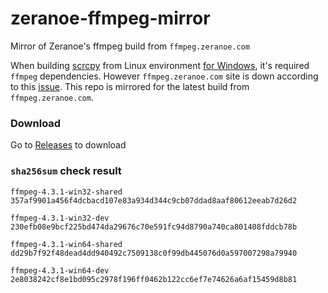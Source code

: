# zeranoe-ffmpeg-mirror
Mirror of Zeranoe's ffmpeg build from `ffmpeg.zeranoe.com`

When building [scrcpy](https://github.com/Genymobile/scrcpy) from Linux environment [for Windows](https://github.com/Genymobile/scrcpy/blob/master/BUILD.md), it's required `ffmpeg` dependencies. However `ffmpeg.zeranoe.com` site is down according to this [issue](https://github.com/Genymobile/scrcpy/issues/1753). 
This repo is mirrored for the latest build from `ffmpeg.zeranoe.com`.

### Download
Go to [Releases](https://github.com/quyleanh/zeranoe-ffmpeg-mirror/releases) to download

### `sha256sum` check result
```
ffmpeg-4.3.1-win32-shared
357af9901a456f4dcbacd107e83a934d344c9cb07ddad8aaf80612eeab7d26d2

ffmpeg-4.3.1-win32-dev
230efb08e9bcf225bd474da29676c70e591fc94d8790a740ca801408fddcb78b

ffmpeg-4.3.1-win64-shared
dd29b7f92f48dead4dd940492c7509138c0f99db445076d0a597007298a79940

ffmpeg-4.3.1-win64-dev
2e8038242cf8e1bd095c2978f196ff0462b122cc6ef7e74626a6af15459d8b81
```

